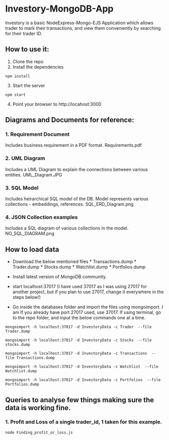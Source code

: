 # Investory-MongoDB-App

Investory is a basic NodeExpress-Mongo-EJS Application which allows trader to mark their transactions, and view them conveniently by searching for their trader ID.

## How to use it:

1) Clone the repo
2) Install the dependencies

```
npm install
```

3) Start the server

```
npm start
```

4) Point your browser to http://locahost:3000

## Diagrams and Documents for reference: 

### 1. Requirement Document
Includes business requirement in a PDF format.
    Requirements.pdf

### 2. UML Diagram
Includes a UML Diagram to explain the connections between various entities.
    UML_Diagram.JPG

### 3. SQL Model
Includes heirarchical SQL model of the DB. Model represents various collections - embeddings, references.
    SQL_ERD_Diagram.png

### 4. JSON Collection examples
Includes a SQL diagram of various collections in the model.
    NO_SQL_DIAGRAM.png


## How to load data

* Download the below mentioned files
        * Transactions.dump
        * Trader.dump
        * Stocks.dump
        * Watchlist.dump
        * Portfolios.dump

* Install latest version of MongoDB community. 

* start localhost:37017 (I have used 37017 as I was using 27017 for another project, but if you plan to use 27017, change it everywhere in the steps below!)

* Go inside the databases folder and import the files using mongoimport. I am If you already have port 27017 used, use 37017. If using terminal, go to the repo folder, and input the below commands one at a time.

```mongoimport -h localhost:37017 -d InvestoryData -c Trader  --file Trader.dump ```

```mongoimport -h localhost:37017 -d InvestoryData -c Stocks  --file stocks.dump ```

```mongoimport -h localhost:37017 -d InvestoryData -c Transactions  --file Transactions.dump ```

```mongoimport -h localhost:37017 -d InvestoryData -c Watchlist  --file Watchlist.dump ```

```mongoimport -h localhost:37017 -d InvestoryData -c Portfolios  --file Portfolios.dump ```

## Queries to analyse few things making sure the data is working fine.

### 1. Profit and Loss of a single trader_id, 1 taken for this example.
```node Finding_profit_or_loss.js ```



